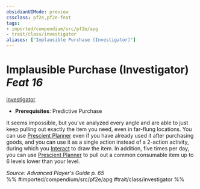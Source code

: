 ```yaml
---
obsidianUIMode: preview
cssclass: pf2e,pf2e-feat
tags:
- imported/compendium/src/pf2e/apg
- trait/class/investigator
aliases: ["Implausible Purchase (Investigator)"]
---
```

# Implausible Purchase (Investigator)  *Feat 16*  
[investigator](rules/traits/investigator-apg.md)  

- **Prerequisites**: Predictive Purchase

It seems impossible, but you've analyzed every angle and are able to just keep pulling out exactly the item you need, even in far-flung locations. You can use [Prescient Planner](prescient-planner-apg.md) even if you have already used it after purchasing goods, and you can use it as a single action instead of a 2-action activity, during which you [Interact](interact.md) to draw the item. In addition, five times per day, you can use [Prescient Planner](prescient-planner-apg.md) to pull out a common consumable item up to 6 levels lower than your level.

*Source: Advanced Player's Guide p. 65*  
%% #imported/compendium/src/pf2e/apg #trait/class/investigator %%